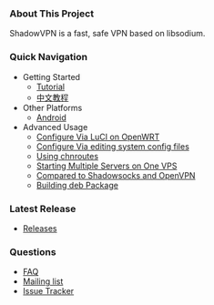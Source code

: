 ### About This Project

ShadowVPN is a fast, safe VPN based on libsodium.

### Quick Navigation

- Getting Started
    * [Tutorial]
    * [中文教程][Chinese Readme]
- Other Platforms
    * [Android](https://github.com/clowwindy/ShadowVPNAndroid)
- Advanced Usage
    * [Configure Via LuCI on OpenWRT](https://github.com/clowwindy/ShadowVPN/wiki/Configure-Via-LuCI-on-OpenWRT)
    * [Configure Via editing system config files](https://github.com/clowwindy/ShadowVPN/wiki/Setup-ShadowVPN-by-editing-system-configuration-files-in-OpenWRT)
    * [Using chnroutes](https://github.com/clowwindy/ShadowVPN/wiki/Using-chnroutes)
    * [Starting Multiple Servers on One VPS](https://github.com/clowwindy/ShadowVPN/wiki/Starting-Multiple-Servers-on-One-VPS)
    * [Compared to Shadowsocks and OpenVPN](https://github.com/clowwindy/ShadowVPN/wiki/Compared-to-Shadowsocks-and-OpenVPN)
    * [Building deb Package](https://github.com/clowwindy/ShadowVPN/wiki/Building-deb-Package)

### Latest Release

- [Releases](https://github.com/clowwindy/ShadowVPN/releases)

### Questions

- [FAQ]
- [Mailing list]
- [Issue Tracker]


[Chinese Readme]:   https://github.com/clowwindy/ShadowVPN/wiki/ShadowVPN-%E4%BD%BF%E7%94%A8%E8%AF%B4%E6%98%8E
[FAQ]:              https://github.com/clowwindy/ShadowVPN/wiki/FAQ
[Issue Tracker]:    https://github.com/clowwindy/ShadowVPN/issues?state=open
[Mailing list]:     http://groups.google.com/group/shadowsocks
[Tutorial]:           https://github.com/clowwindy/ShadowVPN/blob/master/README.md